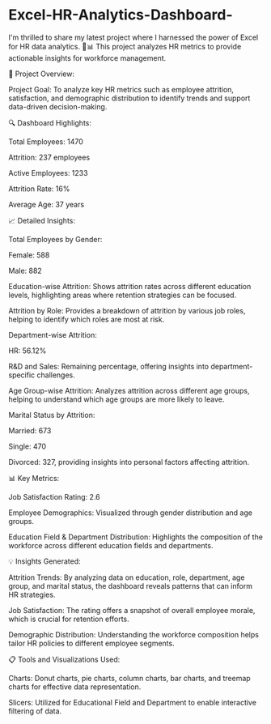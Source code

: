 # Excel-HR-Analytics-Dashboard-
I'm thrilled to share my latest project where I harnessed the power of Excel for HR data analytics. 🎉📊 This project analyzes HR metrics to provide actionable insights for workforce management. 
  
🌟 Project Overview:

Project Goal: To analyze key HR metrics such as employee attrition, satisfaction, and demographic distribution to identify trends and support data-driven decision-making.



🔍 Dashboard Highlights:

Total Employees: 1470

Attrition: 237 employees

Active Employees: 1233

Attrition Rate: 16%

Average Age: 37 years



📈 Detailed Insights:

Total Employees by Gender:

Female: 588

Male: 882

Education-wise Attrition: Shows attrition rates across different education levels, highlighting areas where retention strategies can be focused.

Attrition by Role: Provides a breakdown of attrition by various job roles, helping to identify which roles are most at risk.

Department-wise Attrition:

HR: 56.12%

R&D and Sales: Remaining percentage, offering insights into department-specific challenges.

Age Group-wise Attrition: Analyzes attrition across different age groups, helping to understand which age groups are more likely to leave.

Marital Status by Attrition:

Married: 673

Single: 470

Divorced: 327, providing insights into personal factors affecting attrition.

📊 Key Metrics:

Job Satisfaction Rating: 2.6

Employee Demographics: Visualized through gender distribution and age groups.

Education Field & Department Distribution: Highlights the composition of the workforce across different education fields and departments.



💡 Insights Generated:

Attrition Trends: By analyzing data on education, role, department, age group, and marital status, the dashboard reveals patterns that can inform HR strategies.

Job Satisfaction: The rating offers a snapshot of overall employee morale, which is crucial for retention efforts.

Demographic Distribution: Understanding the workforce composition helps tailor HR policies to different employee segments.



📋 Tools and Visualizations Used:

Charts: Donut charts, pie charts, column charts, bar charts, and treemap charts for effective data representation.

Slicers: Utilized for Educational Field and Department to enable interactive filtering of data.
